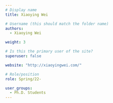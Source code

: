 ```yaml
---
# Display name
title: Xiaoying Wei

# Username (this should match the folder name)
authors:
  - Xiaoying Wei

weight: 3

# Is this the primary user of the site?
superuser: false

website: "http://xiaoyingwei.com/"

# Role/position
role: Spring/22-

user_groups:
  - Ph.D. Students
---
```

